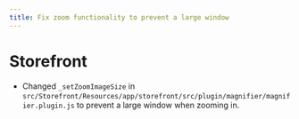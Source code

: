 ```yaml
---
title: Fix zoom functionality to prevent a large window
---
```

# Storefront
* Changed `_setZoomImageSize` in `src/Storefront/Resources/app/storefront/src/plugin/magnifier/magnifier.plugin.js` to prevent a large window when zooming in.
